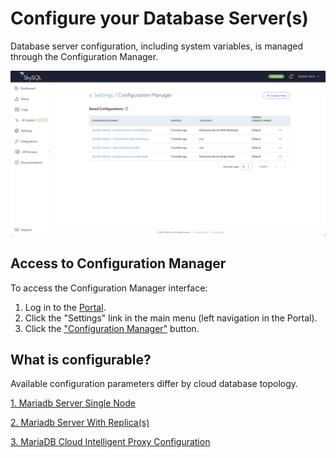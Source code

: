 # Configure your Database Server(s)

Database server configuration, including system variables, is managed through the Configuration Manager.

[![configuration-manager.png](configuration-manager.png)](configuration-manager.png)


## **Access to Configuration Manager**

To access the Configuration Manager interface:

1. Log in to the [Portal](https://app.skysql.com/dashboard).
2. Click the "Settings" link in the main menu (left navigation in the Portal).
3. Click the ["Configuration Manager"](https://app.skysql.com/settings/configuration-manager) button.

## **What is configurable?**

Available configuration parameters differ by cloud database topology.

[1. Mariadb Server Single Node](./Mariadb-Server-Single-Node.md)

[2. Mariadb Server With Replica(s)](./Mariadb-Server-with-Replica(s).md)

[3. MariaDB Cloud Intelligent Proxy Configuration](./SkySQL-Intelligent-Proxy.md)
